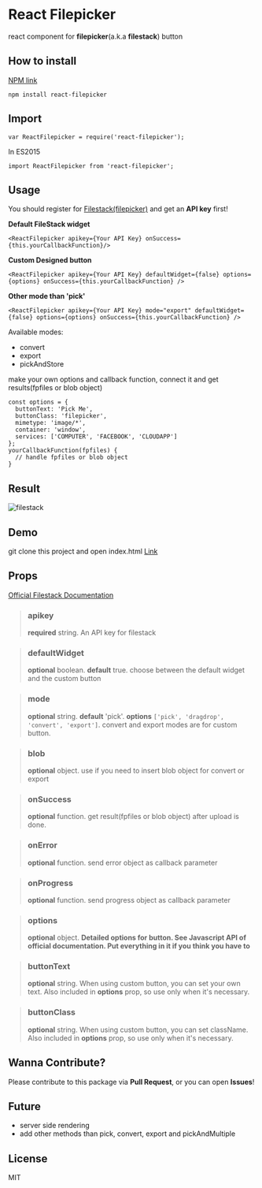 # React Filepicker
react component for **filepicker**(a.k.a **filestack**) button

## How to install
[NPM link](https://npmjs.com/package/react-filestack)
```
npm install react-filepicker
```
## Import
```
var ReactFilepicker = require('react-filepicker');
```
In ES2015
```
import ReactFilepicker from 'react-filepicker';
```
## Usage
You should register for [Filestack(filepicker)](https://www.filestack.com) and get an **API key** first!

**Default FileStack widget**
```
<ReactFilepicker apikey={Your API Key} onSuccess={this.yourCallbackFunction}/>
```

**Custom Designed button**
```
<ReactFilepicker apikey={Your API Key} defaultWidget={false} options={options} onSuccess={this.yourCallbackFunction} />
```

**Other mode than 'pick'**
```
<ReactFilepicker apikey={Your API Key} mode="export" defaultWidget={false} options={options} onSuccess={this.yourCallbackFunction} />
```
Available modes:
* convert
* export
* pickAndStore

make your own options and callback function, connect it and get results(fpfiles or blob object)
```
const options = {
  buttonText: 'Pick Me',
  buttonClass: 'filepicker',
  mimetype: 'image/*',
  container: 'window',
  services: ['COMPUTER', 'FACEBOOK', 'CLOUDAPP']
};
yourCallbackFunction(fpfiles) {
  // handle fpfiles or blob object
}
```
## Result
![filestack](https://cloud.githubusercontent.com/assets/10962668/16173096/634160de-35d1-11e6-9b6a-1803b53c30d6.png)
## Demo
git clone this project and open index.html
[Link](https://github.com/zerocho/react-filestack/blob/master/index.html)

## Props
[Official Filestack Documentation](https://filestack.com/docs)

> ### apikey
> **required** string. An API key for filestack

> ### defaultWidget
> **optional** boolean. **default** true. choose between the default widget and the custom button

> ### mode
> **optional** string. **default** 'pick'. **options** `['pick', 'dragdrop', 'convert', 'export']`. convert and export modes are for custom button.

> ### blob
> **optional** object. use if you need to insert blob object for convert or export

> ### onSuccess
> **optional** function. get result(fpfiles or blob object) after upload is done.

> ### onError
> **optional** function. send error object as callback parameter

> ### onProgress
> **optional** function. send progress object as callback parameter

> ### options
> **optional** object. **Detailed options for button. See Javascript API of official documentation. Put everything in it if you think you have to**

> ### buttonText
> **optional** string. When using custom button, you can set your own text. Also included in **options** prop, so use only when it's necessary.

> ### buttonClass
> **optional** string. When using custom button, you can set className. Also included in **options** prop, so use only when it's necessary.

## Wanna Contribute?
Please contribute to this package via **Pull Request**, or you can open **Issues**!

## Future
- server side rendering
- add other methods than pick, convert, export and pickAndMultiple

## License
MIT
